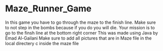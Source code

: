 # Maze_Runner_Game
In this game you have to go through the maze to the finish line. Make sure to not step in the bombs because if you do you will die. 
Your mission is to go to the finsh line at the bottom right corner 
This was made using Java by Emad Al-Gailani 
Make sure to add all pictures that are in Maze file in the local directery c inside the maze file
